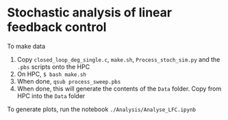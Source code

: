 # Stochastic analysis of linear feedback control

To make data 

1. Copy `closed_loop_deg_single.c`, `make.sh`, `Process_stoch_sim.py` and the `.pbs` scripts onto the HPC 
3. On HPC, `$ bash make.sh`
4. When done, `qsub process_sweep.pbs`
5. When done, this will generate the contents of the `Data` folder. Copy from HPC into the `Data` folder

To generate plots, run the notebook `./Analysis/Analyse_LFC.ipynb`